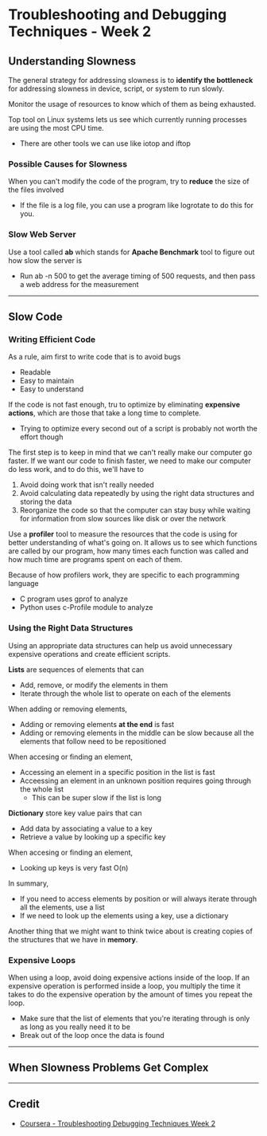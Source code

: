 # Troubleshooting and Debugging Techniques - Week 2

## Understanding Slowness

The general strategy for addressing slowness is to **identify the bottleneck** for addressing slowness in  device, script, or system to run slowly.

Monitor the usage of resources to know which of them as being exhausted.

Top tool on Linux systems lets us see which currently running processes are using the most CPU time.

* There are other tools we can use like iotop and iftop

### Possible Causes for Slowness

When you can't modify the code of the program, try to **reduce** the size of the files involved

* If the file is a log file, you can use a program like logrotate to do this for you.

### Slow Web Server

Use a tool called **ab** which stands for **Apache Benchmark** tool to figure out how slow the server is

* Run ab -n 500 to get the average timing of 500 requests, and then pass a web address for the measurement

---

## Slow Code

### Writing Efficient Code

As a rule, aim first to write code that is to avoid bugs

* Readable
* Easy to maintain
* Easy to understand

If the code is not fast enough, tru to optimize by eliminating **expensive actions**, which are those that take a long time to complete.

* Trying to optimize every second out of a script is probably not worth the effort though

The first step is to keep in mind that we can't really make our computer go faster. If we want our code to finish faster, we need to make our computer do less work, and to do this, we'll have to 

1. Avoid doing work that isn't really needed
2. Avoid calculating data repeatedly by using the right data structures and storing the data
3. Reorganize the code so that the computer can stay busy while waiting for information from slow sources like disk or over the network

Use a **profiler** tool to measure the resources that the code is using for better understanding of what's going on. It allows us to see which functions are called by our program, how many times each function was called and how much time are programs spent on each of them.

Because of how profilers work, they are specific to each programming language

* C program uses gprof to analyze
* Python uses c-Profile module to analyze

### Using the Right Data Structures

Using an appropriate data structures can help us avoid unnecessary expensive operations and create efficient scripts.

**Lists** are sequences of elements that can

* Add, remove, or modify the elements in them
* Iterate through the whole list to operate on each of the elements

When adding or removing elements,

* Adding or removing elements **at the end** is fast
* Adding or removing elements in the middle can be slow because all the elements that follow need to be repositioned

When accesing or finding an element,

* Accessing an element in a specific position in the list is fast
* Acceessing an element in an unknown position requires going through the whole list
  * This can be super slow if the list is long

**Dictionary** store key value pairs that can

* Add data by associating a value to a key
* Retrieve a value by looking up a specific key

When accesing or finding an element,

* Looking up keys is very fast O(n)

In summary,

* If you need to access elements by position or will always iterate through all the elements, use a list
* If we need to look up the elements using a key, use a dictionary

Another thing that we might want to think twice about is creating copies of the structures that we have in **memory**.

### Expensive Loops

When using a loop, avoid doing expensive actions inside of the loop. If an expensive operation is performed inside a loop, you multiply the time it takes to do the expensive operation by the amount of times you repeat the loop.

* Make sure that the list of elements that you're iterating through is only as long as you really need it to be
* Break out of the loop once the data is found

---

## When Slowness Problems Get Complex

---

## Credit

* [Coursera - Troubleshooting Debugging Techniques Week 2](https://www.coursera.org/learn/troubleshooting-debugging-techniques/home/week/2)
